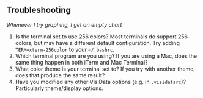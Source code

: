 ## Troubleshooting

*Whenever I try graphing, I get an empty chart*

1. Is the terminal set to use 256 colors? Most terminals do support 256 colors, but may have a different default configuration. Try adding `TERM=xterm-256color` to your `~/.bashrc`.
2. Which terminal program are you using? If you are using a Mac, does the same thing happen in both iTerm and Mac Terminal?
3. What color theme is your terminal set to?  If you try with another theme, does that produce the same result?
4. Have you modified any other VisiData options (e.g. in `.visidatarc`)?  Particularly theme/display options.
